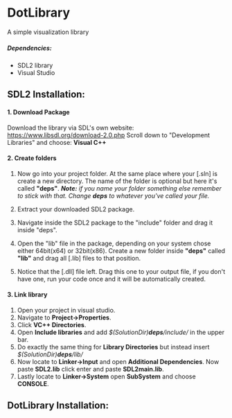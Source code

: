 # DotLibrary
A simple visualization library

##### Dependencies:
* SDL2 library
* Visual Studio

## SDL2 Installation:
#### 1. Download Package
Download the library via SDL's own website:
https://www.libsdl.org/download-2.0.php
Scroll down to "Development Libraries" and choose: 
**Visual C++**

#### 2. Create folders
1. Now go into your project folder. At the same place where your [.sln] is create a new directory.
The name of the folder is optional but here it's called **"deps"**. _**Note:** if you name your folder something else remember to stick with that. Change **deps** to whatever you've called your file._

2. Extract your downloaded SDL2 package.
3. Navigate inside the SDL2 package to the "include" folder and drag it inside "deps".
4. Open the "lib" file in the package, depending on your system chose either 64bit(x64) or 32bit(x86).
Create a new folder inside **"deps"** called **"lib"** and drag all [.lib] files to that position.
5. Notice that the [.dll] file left. Drag this one to your output file, if you don't have one, run your code once and it will be automatically created.

#### 3. Link library
1. Open your project in visual studio. 
2. Navigate to **Project->Properties**. 
3. Click **VC++ Directories**. 
4. Open **Include libraries** and add _$(SolutionDir)**deps**/include/_ in the upper bar. 
5. Do exactly the same thing for **Library Directories** but instead insert _$(SolutionDir)**deps**/lib/_
6. Now locate to **Linker->Input** and open **Additional Dependencies**. Now paste **SDL2.lib** click enter and paste **SDL2main.lib**.
7. Lastly locate to **Linker->System** open **SubSystem** and choose **CONSOLE**.

## DotLibrary Installation:

